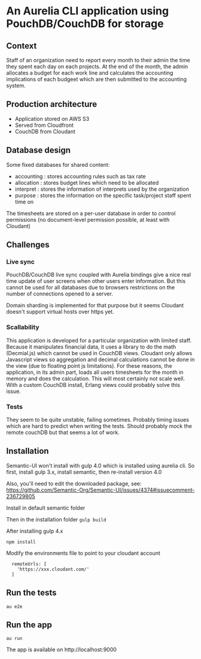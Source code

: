 An Aurelia CLI application using PouchDB/CouchDB for storage
============================================================

## Context
Staff of an organization need to report every month to their admin the time they spent each day on each projects.
At the end of the month, the admin allocates a budget for each work line and calculates the accounting implications of each budgeet which are then submitted to the accounting system.

## Production architecture
- Application stored on AWS S3
- Served from Cloudfront
- CouchDB from Cloudant

## Database design
Some fixed databases for shared content:
- accounting : stores accounting rules such as tax rate
- allocation : stores budget lines which need to be allocated
- interpret : stores the information of interprets used by the organization
- purpose : stores the information on the specific task/project staff spent time on

The timesheets are stored on a per-user database in order to control permissions (no document-level permission possible, at least with Cloudant)

## Challenges
### Live sync
PouchDB/CouchDB live sync coupled with Aurelia bindings give a nice real time update of user screens when other users enter information. But this cannot be used for all databases due to browsers restrictions on the number of connections opened to a server.

Domain sharding is implemented for that purpose but it seems Cloudant doesn't support virtual hosts over https yet.

### Scallability
This application is developed for a particular organization with limited staff.
Because it manipulates financial data, it uses a library to do the math (Decmial.js) which cannot be used in CouchDB views.
Cloudant only allows Javascript views so aggregation and decimal calculations cannot be done in the view (due to floating point js limitations).
For these reasons, the application, in its admin part, loads all users timesheets for the month in memory and does the calculation. This will most certainly not scale well.
With a custom CouchDB install, Erlang views could probably solve this issue.

### Tests
They seem to be quite unstable, failing sometimes. Probably timing issues which are hard to predict when writing the tests. Should probably mock the remote couchDB but that seems a lot of work.

## Installation

Semantic-UI won't install with gulp 4.0 which is installed using aurelia cli.
So first, install gulp 3.x, install semantic, then re-install version 4.0

Also, you'll need to edit the downloaded package, see:
https://github.com/Semantic-Org/Semantic-UI/issues/4374#issuecomment-236729805

Install in default semantic folder

Then in the installation folder
```gulp build```

After installing gulp 4.x

```npm install```

Modify the environments file to point to your cloudant account

```
  remoteUrls: [
    'https://xxx.cloudant.com/'
  ]
```

## Run the tests

```au e2e```

## Run the app

```au run```

The app is available on http://localhost:9000